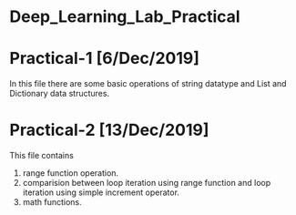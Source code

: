 # Deep_Learning_Lab_Practical

# Practical-1 [6/Dec/2019]
In this file there are some basic operations of string datatype and List and Dictionary data structures.

# Practical-2 [13/Dec/2019]
This file contains
  1. range function operation.
  2. comparision between loop iteration using range function and loop iteration using simple increment operator.
  3. math functions.
